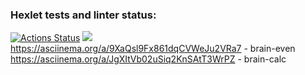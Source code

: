 ### Hexlet tests and linter status:
[![Actions Status](https://github.com/barcelona2004/python-project-49/workflows/hexlet-check/badge.svg)](https://github.com/barcelona2004/python-project-49/actions)
<a href="https://codeclimate.com/github/barcelona2004/python-project-49/maintainability"><img src="https://api.codeclimate.com/v1/badges/9bc31d1884d47ac32857/maintainability" /></a>
https://asciinema.org/a/9XaQsl9Fx861dqCVWeJu2VRa7 - brain-even
https://asciinema.org/a/JgXItVb02uSiq2KnSAtT3WrPZ - brain-calc
